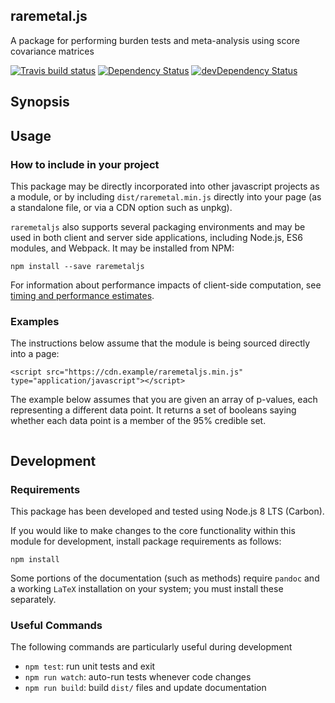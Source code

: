 ## raremetal.js

A package for performing burden tests and meta-analysis using score covariance matrices

[![Travis build status](http://img.shields.io/travis/statgen/raremetaljs.svg?style=flat)](https://travis-ci.org/statgen/raremetaljs)
[![Dependency Status](https://david-dm.org/statgen/raremetaljs.svg)](https://david-dm.org/statgen/raremetaljs)
[![devDependency Status](https://david-dm.org/statgen/raremetaljs/dev-status.svg)](https://david-dm.org/statgen/raremetaljs#info=devDependencies)

## Synopsis

## Usage

### How to include in your project

This package may be directly incorporated into other javascript projects as a module, or by including 
`dist/raremetal.min.js` directly into your page (as a standalone file, or via a CDN option such as unpkg). 

`raremetaljs` also supports several packaging environments and may be used in both client and server side 
applications, including Node.js, ES6 modules, and Webpack. It may be installed from NPM:

`npm install --save raremetaljs`

For information about performance impacts of client-side computation, 
  see [timing and performance estimates](https://github.com/statgen/raremetaljs/src/docs/timings.md).

### Examples

The instructions below assume that the module is being sourced directly into a page:

`<script src="https://cdn.example/raremetaljs.min.js" type="application/javascript"></script>`

The example below assumes that you are given an array of p-values, each representing a different data point. It 
returns a set of booleans saying whether each data point is a member of the 95% credible set. 

```javascript
```

## Development

### Requirements

This package has been developed and tested using Node.js 8 LTS (Carbon).

If you would like to make changes to the core functionality within this module for development, install package 
requirements as follows:

`npm install` 

Some portions of the documentation (such as methods) require `pandoc` and a working `LaTeX` installation on your 
system; you must install these separately.

### Useful Commands

The following commands are particularly useful during development 
- `npm test`: run unit tests and exit
- `npm run watch`: auto-run tests whenever code changes
- `npm run build`: build `dist/` files and update documentation

[raremetal.js]: https://github.com/statgen/raremetaljs


